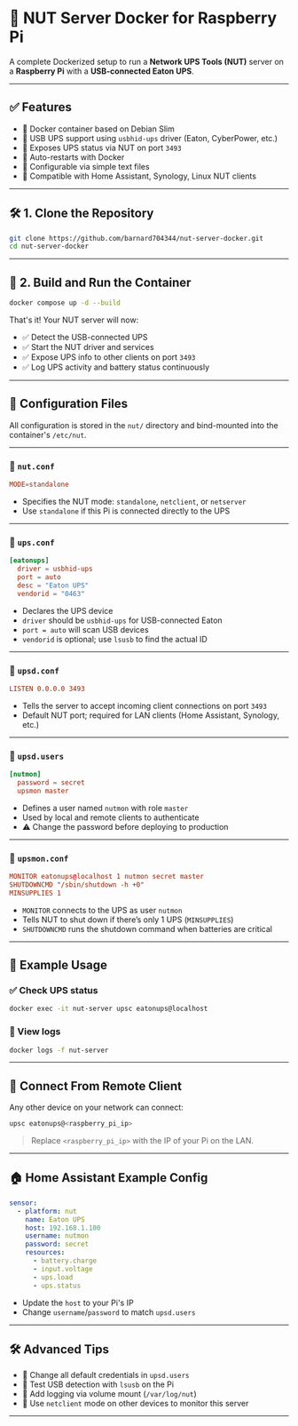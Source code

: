 # 🔌 NUT Server Docker for Raspberry Pi

A complete Dockerized setup to run a **Network UPS Tools (NUT)** server on a **Raspberry Pi** with a **USB-connected Eaton UPS**.

---

## ✅ Features

* 🐳 Docker container based on Debian Slim
* 🔌 USB UPS support using `usbhid-ups` driver (Eaton, CyberPower, etc.)
* 📡 Exposes UPS status via NUT on port `3493`
* 🔁 Auto-restarts with Docker
* 🔧 Configurable via simple text files
* 🧩 Compatible with Home Assistant, Synology, Linux NUT clients

---

## 🛠️ 1. Clone the Repository

```bash
git clone https://github.com/barnard704344/nut-server-docker.git
cd nut-server-docker
```

---

## 🚀 2. Build and Run the Container

```bash
docker compose up -d --build
```

That's it! Your NUT server will now:

* ✅ Detect the USB-connected UPS
* ✅ Start the NUT driver and services
* ✅ Expose UPS info to other clients on port `3493`
* ✅ Log UPS activity and battery status continuously

---

## 🔧 Configuration Files

All configuration is stored in the `nut/` directory and bind-mounted into the container's `/etc/nut`.

---

### 📄 `nut.conf`

```conf
MODE=standalone
```

* Specifies the NUT mode: `standalone`, `netclient`, or `netserver`
* Use `standalone` if this Pi is connected directly to the UPS

---

### 📄 `ups.conf`

```conf
[eatonups]
  driver = usbhid-ups
  port = auto
  desc = "Eaton UPS"
  vendorid = "0463"
```

* Declares the UPS device
* `driver` should be `usbhid-ups` for USB-connected Eaton
* `port = auto` will scan USB devices
* `vendorid` is optional; use `lsusb` to find the actual ID

---

### 📄 `upsd.conf`

```conf
LISTEN 0.0.0.0 3493
```

* Tells the server to accept incoming client connections on port `3493`
* Default NUT port; required for LAN clients (Home Assistant, Synology, etc.)

---

### 📄 `upsd.users`

```conf
[nutmon]
  password = secret
  upsmon master
```

* Defines a user named `nutmon` with role `master`
* Used by local and remote clients to authenticate
* ⚠️ Change the password before deploying to production

---

### 📄 `upsmon.conf`

```conf
MONITOR eatonups@localhost 1 nutmon secret master
SHUTDOWNCMD "/sbin/shutdown -h +0"
MINSUPPLIES 1
```

* `MONITOR` connects to the UPS as user `nutmon`
* Tells NUT to shut down if there’s only 1 UPS (`MINSUPPLIES`)
* `SHUTDOWNCMD` runs the shutdown command when batteries are critical

---

## 🧪 Example Usage

### ✅ Check UPS status

```bash
docker exec -it nut-server upsc eatonups@localhost
```

### 📜 View logs

```bash
docker logs -f nut-server
```

---

## 🔌 Connect From Remote Client

Any other device on your network can connect:

```bash
upsc eatonups@<raspberry_pi_ip>
```

> Replace `<raspberry_pi_ip>` with the IP of your Pi on the LAN.

---

## 🏠 Home Assistant Example Config

```yaml
sensor:
  - platform: nut
    name: Eaton UPS
    host: 192.168.1.100
    username: nutmon
    password: secret
    resources:
      - battery.charge
      - input.voltage
      - ups.load
      - ups.status
```

* Update the `host` to your Pi's IP
* Change `username`/`password` to match `upsd.users`

---

## 🛠️ Advanced Tips

* 🔐 Change all default credentials in `upsd.users`
* 🧪 Test USB detection with `lsusb` on the Pi
* 📄 Add logging via volume mount (`/var/log/nut`)
* 🧩 Use `netclient` mode on other devices to monitor this server

---
